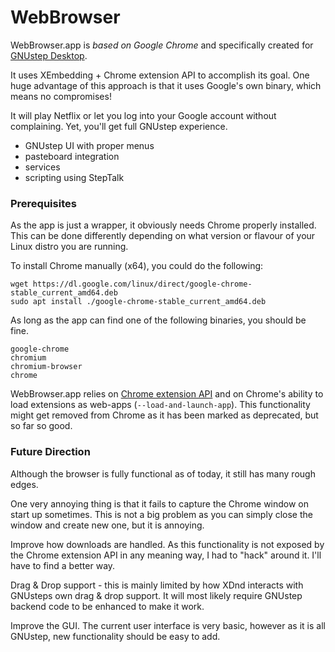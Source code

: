 # WebBrowser

WebBrowser.app is _based on Google Chrome_ and specifically created for [GNUstep Desktop](https://github.com/onflapp/gs-desktop/tree/main).

It uses XEmbedding + Chrome extension API to accomplish its goal.
One huge advantage of this approach is that it uses Google's own binary, 
which means no compromises!

It will play Netflix or let you log into your Google account without complaining.
Yet, you'll get full GNUstep experience.

- GNUstep UI with proper menus
- pasteboard integration
- services
- scripting using StepTalk

### Prerequisites

As the app is just a wrapper, it obviously needs Chrome properly installed.
This can be done differently depending on what version or flavour of your Linux distro you are running.

To install Chrome manually (x64), you could do the following:

```
wget https://dl.google.com/linux/direct/google-chrome-stable_current_amd64.deb
sudo apt install ./google-chrome-stable_current_amd64.deb
````

As long as the app can find one of the following binaries, you should be fine.

```
google-chrome
chromium
chromium-browser
chrome
```

WebBrowser.app relies on [Chrome extension API](https://developer.chrome.com/docs/extensions/reference/) 
and on Chrome's ability to load extensions as web-apps (`--load-and-launch-app`).
This functionality might get removed from Chrome as it has been marked as deprecated, but so far so good.

### Future Direction

Although the browser is fully functional as of today, it still has many rough edges.

One very annoying thing is that it fails to capture the Chrome window on start up sometimes.
This is not a big problem as you can simply close the window and create new one, but it is annoying.

Improve how downloads are handled. As this functionality is not exposed by the Chrome extension API 
in any meaning way, I had to "hack" around it. I'll have to find a better way.

Drag & Drop support - this is mainly limited by how XDnd interacts with GNUsteps own drag & drop support. It will most likely require GNUstep backend code to be enhanced to make it work.

Improve the GUI. The current user interface is very basic, however as it is all GNUstep, new functionality should be easy to add.
